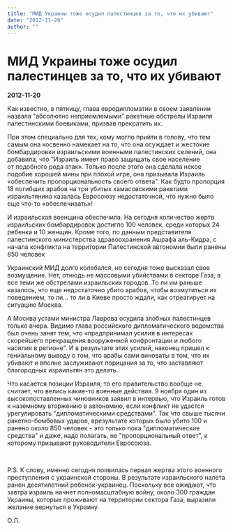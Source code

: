 ```yaml
---
title: "МИД Украины тоже осудил палестинцев за то, что их убивают"
date: "2012-11-20"
author: ""
---
```


# МИД Украины тоже осудил палестинцев за то, что их убивают

**2012-11-20** 

Как известно, в пятницу, глава евродипломатии в своем заявлении назвала "абсолютно неприемлемыми" ракетные обстрелы Израиля палестинскими боевиками, призвав прекратить их.

При этом специально  для тех, кому могло прийти в голову, что тем самым она косвенно намекает на то, что она осуждает и жестокие бомбардировки израильскими военными палестинских селений, она добавила, что "Израиль имеет право защищать свое население от подобного рода атак». Только после этого она сделала некое подобие хорошей мины при плохой игре, она призывала Израиль «обеспечить пропорциональность своего ответа". Как будто пропорция 18 погибших арабов на три убитых хамасовскими ракетами израильтянина казалась Евросоюзу недостаточной, что нужно было еще что-то «обеспечивать»!

И израильская военщина обеспечила. На сегодня количество жертв израильских бомбардировок достигло 100 человек, среди которых  24 ребенка и 10 женщин.  Кроме того, по данным представителя палестинского министерства здравоохранения Ашрафа аль-Кидра, с начала конфликта на территории Палестинской автономии были ранены 850 человек

Украинский МИД долго колебался, но сегодня тоже высказал свое возмущение. Нет, отнюдь не массовыми убийствами в секторе Газа, а все теми же обстрелами израильских городов. То ли им раньше казалось, что еще недостаточно убито арабов, чтобы возмутиться их поведением, то ли... то ли в Киеве просто ждали, как отреагирует на ситуацию Москва.

А Москва устами министра Лаврова осудила злобных палестинцев только вчера. Видимо глава российского дипломатического ведомства был очень занят тем, что «предпринимал усилия в интересах скорейшего прекращения вооруженной конфронтации и любого насилия в регионе". И в результате этих усилий, наконец пришел к гениальному выводу о том, что арабы сами виноваты в том, что их убивают и вполне заслуживают порицания за то, что заставляют благородных израильтян это делать.

Что касается позиции Израиля, то его правительство вообще не считает, что велись какие-то военные действия. 9 ноября один из высокопоставленных чиновников заявил в интервью, что Израиль готов к наземному вторжению в автономию, если конфликт не удастся урегулировать "дипломатическими средствами". Так что свыше тысячи ракетно-бомбовых ударов, врезультате которых было убито 100 и ранено около 850 человек - это только пока "дипломатические средства" и даже, надо полагать, не "пропорциональный ответ", к которому призывают руководители Евросоюза.

 

P.S. К слову, именно сегодня появилась первая жертва этого военного преступления с украинской стороны. В результате израильского налета ранен десятилетний ребенок-украинец. Поскольку все ожидают, что завтра израиль начнет полномасштабную войну, около 300 граждан Украины, которые проживают на территории сектора Газа, выразили желание вернуться в Украину.

О.Л.